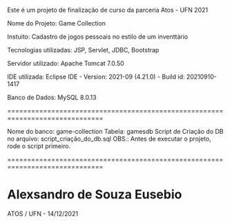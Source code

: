 Este é um projeto de finalização de curso da parceria Atos - UFN 2021

Nome do Projeto: Game Collection

Instuito: Cadastro de jogos pessoais no estilo de um inventtário

Tecnologias utilizadas: JSP, Servlet, JDBC, Bootstrap

Servidor utilizado: Apache Tomcat 7.0.50

IDE utilizada: Eclipse IDE - Version: 2021-09 (4.21.0) - Build id: 20210910-1417

Banco de Dados: MySQL 8.0.13

==============================================================================

Nome do banco: game-collection
Tabela: gamesdb
Script de Criação do DB no arquivo: script_criação_do_db.sql
OBS.: Antes de executar o projeto, rode o script primeiro.

==============================================================================




Alexsandro de Souza Eusebio
============================
ATOS / UFN - 14/12/2021
